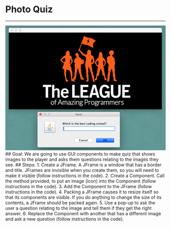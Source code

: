 
# Photo Quiz
  <hr/>
  <img src="./photoQuiz.png"/>
## Goal:
   We are going to use GUI components to make quiz that shows images to the player and asks them questions relating to the images they see.
## Steps:
1. Create a JFrame. A JFrame is a window that has a border and title. JFrames are invisible when you create them, so you will need to make it visible (follow instructions in the code).
2. Create a Component. Call the method provided, to put an image (icon) into the Component (follow instructions in the code).
3. Add the Component to the JFrame (follow instructions in the code).
4. Packing a JFrame causes it to resize itself so that its components are visible. If you do anything to change the size of its contents, a JFrame should be packed again.
5. Use a pop-up to ask the user a question relating to the image and tell them if they get the right answer. 
6. Replace the Component with another that has a different image and ask a new question (follow instructions in the code).
  
 

